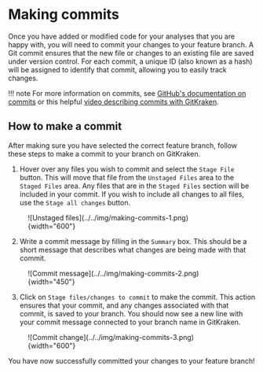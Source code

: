 # Making commits

Once you have added or modified code for your analyses that you are happy with, you will need to commit your changes to your feature branch.
A Git commit ensures that the new file or changes to an existing file are saved under version control.
For each commit, a unique ID (also known as a hash) will be assigned to identify that commit, allowing you to easily track changes.

!!! note
    For more information on commits, see [GitHub's documentation on commits](https://docs.github.com/en/pull-requests/committing-changes-to-your-project/creating-and-editing-commits/about-commits) or this helpful [video describing commits with GitKraken](https://www.youtube.com/watch?v=XfDbGgSwa5I).

## How to make a commit

After making sure you have selected the correct feature branch, follow these steps to make a commit to your branch on GitKraken.

1. Hover over any files you wish to commit and select the `Stage File` button.
This will move that file from the `Unstaged Files` area to the `Staged Files` area.
Any files that are in the `Staged Files` section will be included in your commit.
If you wish to include all changes to all files, use the `Stage all changes` button.

<figure markdown="span">
    ![Unstaged files](../../img/making-commits-1.png){width="600"}
</figure>

2. Write a commit message by filling in the `Summary` box.
This should be a short message that describes what changes are being made with that commit.

<figure markdown="span">
    ![Commit message](../../img/making-commits-2.png){width="450"}
</figure>

3. Click on `Stage files/changes to commit` to make the commit.
This action ensures that your commit, and any changes associated with that commit, is saved to your branch.
You should now see a new line with your commit message connected to your branch name in GitKraken.

<figure markdown="span">
    ![Commit change](../../img/making-commits-3.png){width="600"}
</figure>

You have now successfully committed your changes to your feature branch!
